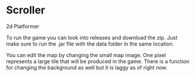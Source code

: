 # Scroller
2d Platformer

To run the game you can look into releases and download the zip. Just make sure to run the .jar file with the data folder in the same location.

You can edit the map by changing the small map image. One pixel represents a large tile that will be produced in the game. There is a function for changing the background as well but it is laggy as of right now.